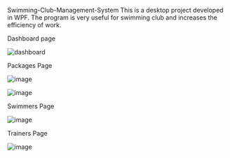 Swimming-Club-Management-System
This is a desktop project developed in WPF. The program is very useful for swimming club and increases the efficiency of work.

Dashboard page

![dashboard](https://github.com/Maxsetovich/SwimmingClub/assets/107585969/669575a1-0335-44dd-bd3e-38f458595848)

Packages Page

![image](https://github.com/Maxsetovich/SwimmingClub/assets/107585969/8540c8fd-7c99-4370-a2fe-6094661e3a93)

![image](https://github.com/Maxsetovich/SwimmingClub/assets/107585969/b2b934d6-9bd4-486c-8e87-46a0d5f9ffce)

Swimmers Page

![image](https://github.com/Maxsetovich/SwimmingClub/assets/107585969/64010780-3cb7-4d74-adec-4184e0186aa1)

Trainers Page

![image](https://github.com/Maxsetovich/SwimmingClub/assets/107585969/4f7df74d-40ba-4fca-9499-b3bbe3b677fd)
